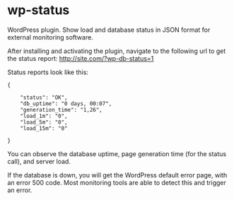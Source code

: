 wp-status
=========

WordPress plugin. Show load and database status in JSON format for external monitoring software.

After installing and activating the plugin, navigate to the following url to get the status report:
http://site.com/?wp-db-status=1

Status reports look like this:

````
{

    "status": "OK",
    "db_uptime": "0 days, 00:07",
    "generation_time": "1,26",
    "load_1m": "0",
    "load_5m": "0",
    "load_15m": "0"

}
````

You can observe the database uptime, page generation time (for the status call), and server load.

If the database is down, you will get the WordPress default error page, with an error 500 code. Most monitoring tools
are able to detect this and trigger an error.